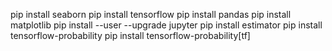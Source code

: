 pip install seaborn
pip install tensorflow
pip install pandas
pip install matplotlib
pip install --user --upgrade jupyter
pip install estimator
pip install tensorflow-probability
pip install tensorflow-probability[tf]
